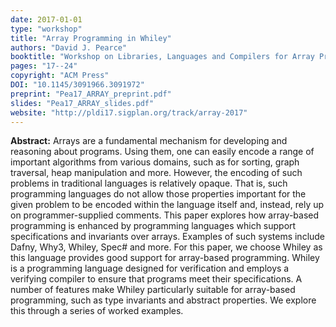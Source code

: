 ```yaml
---
date: 2017-01-01
type: "workshop"
title: "Array Programming in Whiley"
authors: "David J. Pearce"
booktitle: "Workshop on Libraries, Languages and Compilers for Array Programming (ARRAY)"
pages: "17--24"
copyright: "ACM Press"
DOI: "10.1145/3091966.3091972"
preprint: "Pea17_ARRAY_preprint.pdf"
slides: "Pea17_ARRAY_slides.pdf"
website: "http://pldi17.sigplan.org/track/array-2017"
---
```


**Abstract:** Arrays are a fundamental mechanism for developing and reasoning about programs. Using them, one can easily encode a range of important algorithms from various domains, such as for sorting, graph traversal, heap manipulation and more. However, the encoding of such problems in traditional languages is relatively opaque. That is, such programming languages do not allow those properties important for the given problem to be encoded within the language itself and, instead, rely up on programmer-supplied comments.
This paper explores how array-based programming is enhanced by programming languages which support specifications and invariants over arrays. Examples of such systems include Dafny, Why3, Whiley, Spec# and more. For this paper, we choose Whiley as this language provides good support for array-based programming. Whiley is a programming language designed for verification and employs a verifying compiler to ensure that programs meet their specifications. A number of features make Whiley particularly suitable for array-based programming, such as type invariants and abstract properties. We explore this through a series of worked examples.